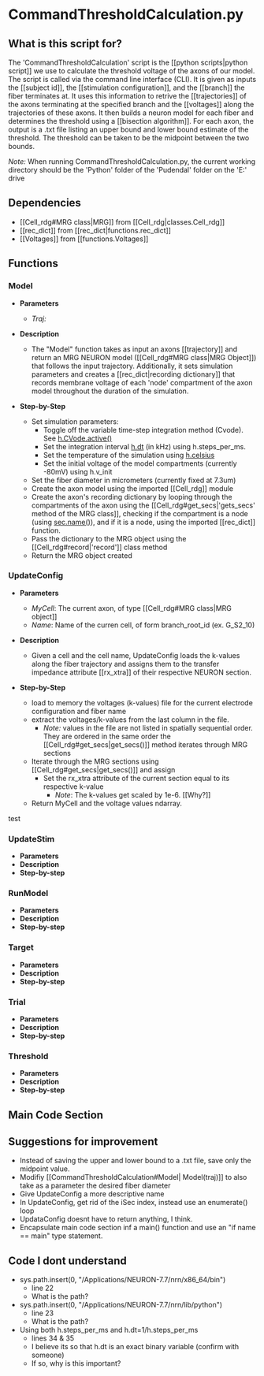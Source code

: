 # CommandThresholdCalculation.py
## What is this script for?
The 'CommandThresholdCalculation' script is the [[python scripts|python script]] we use to calculate the threshold voltage of the axons of our model. The script is called via the command line interface (CLI). It is given as inputs the [[subject id]],  the [[stimulation configuration]], and the [[branch]] the fiber terminates at. It uses this information to retrive the [[trajectories]] of the axons terminating at the specified branch and the [[voltages]] along the trajectories of these axons. It then builds a neuron model for each fiber and determines the threshold using a [[bisection algorithm]]. For each axon, the output is a .txt file listing an upper bound and lower bound estimate of the threshold. The threshold can be taken to be the midpoint between the two bounds.

*Note:* When running CommandThresholdCalculation.py, the current working directory should be the 'Python' folder of the 'Pudendal' folder on the 'E:' drive

## Dependencies
- [[Cell_rdg#MRG class|MRG]] from [[Cell_rdg|classes.Cell_rdg]] 
- [[rec_dict]] from [[rec_dict|functions.rec_dict]]
- [[Voltages]] from [[functions.Voltages]] 

## Functions
### Model
-  **Parameters**
	- *Traj:* 
- **Description**
	- The "Model" function takes as input an axons [[trajectory]] and return an MRG NEURON model ([[Cell_rdg#MRG class|MRG Object]]) that follows the input trajectory. Additionally, it sets simulation parameters and creates a [[rec_dict|recording dictionary]] that records membrane voltage of each 'node' compartment of the axon model throughout the duration of the simulation.

- **Step-by-Step**
	- Set simulation parameters:
		- Toggle off the variable time-step integration method (Cvode). See [h.CVode.active()](https://www.neuron.yale.edu/neuron/static/py_doc/simctrl/cvode.html#CVode.active)
		- Set the integration interval [h.dt](https://www.neuron.yale.edu/neuron/static/py_doc/simctrl/programmatic.html?highlight=dt#dt) (in kHz) using h.steps_per_ms. 
		- Set the temperature of the simulation using [h.celsius](https://www.neuron.yale.edu/neuron/static/py_doc/simctrl/programmatic.html?highlight=celsius#celsius)
		- Set the initial voltage of the model compartments  (currently -80mV) using h.v_init
	- Set the fiber diameter in micrometers (currently fixed at 7.3um)
	- Create the axon model using the imported [[Cell_rdg]] module
	- Create the axon's recording dictionary by looping through the compartments of the axon using the [[Cell_rdg#get_secs|'gets_secs' method of the MRG class]], checking if the compartment is a node (using [sec.name()](https://www.neuron.yale.edu/neuron/static/py_doc/modelspec/programmatic/topology.html?highlight=name#Section.name)), and if it is a node, using the imported [[rec_dict]] function.
	- Pass the dictionary to the MRG object using the [[Cell_rdg#record|'record']] class method
	- Return the MRG object created

### UpdateConfig
- **Parameters**
	- *MyCell*: The current axon, of type [[Cell_rdg#MRG class|MRG object]] 
	-  *Name*: Name of the curren cell, of form branch_root_id (ex. G_S2_10)
- **Description**
	- Given a cell and the cell name, UpdateConfig loads the k-values along the fiber trajectory and assigns them to the transfer impedance attribute [[rx_xtra]] of their respective NEURON section. 

- **Step-by-Step**
	- load to memory the voltages (k-values) file for the current electrode configuration and fiber name
	- extract the voltages/k-values from the last column in the file. 
		- _Note:_ values in the file are not listed in spatially sequential order. They are ordered in the same order the [[Cell_rdg#get_secs|get_secs()]] method iterates through MRG sections
	- Iterate through the MRG sections using [[Cell_rdg#get_secs|get_secs()]] and assign 
		- Set the rx_xtra attribute of the current section equal to its respective k-value
			- _Note_: The k-values get scaled by 1e-6. [[Why?]]
	- Return MyCell and the voltage values ndarray.

test

### UpdateStim
- **Parameters**
- **Description**
- **Step-by-step**

### RunModel
- **Parameters**
- **Description**
- **Step-by-step**

### Target
- **Parameters**
- **Description**
- **Step-by-step**

### Trial
- **Parameters**
- **Description**
- **Step-by-step**

### Threshold
- **Parameters**
- **Description**
- **Step-by-step**

## Main Code Section

## Suggestions for improvement
- Instead of saving the upper and lower bound to a .txt file, save only the midpoint value.
- Modifiy [[CommandThresholdCalculation#Model| Model(traj)]] to also take as a parameter the desired fiber diameter
- Give UpdateConfig a more descriptive name
- In UpdateConfig, get rid of the iSec index, instead use an enumerate() loop
- UpdataConfig doesnt have to return anything, I think.
- Encapsulate main code section inf a main() function and use an "if name == main" type statement.

## Code I dont understand
- sys.path.insert(0, "/Applications/NEURON-7.7/nrn/x86_64/bin")
	- line 22
	- What is the path?
- sys.path.insert(0, "/Applications/NEURON-7.7/nrn/lib/python")
	- line 23
	- What is the path?
- Using both h.steps_per_ms and h.dt=1/h.steps_per_ms
	- lines 34 & 35
	- I believe its so that h.dt is an exact binary variable (confirm with someone) 
	- If so, why is this important?
